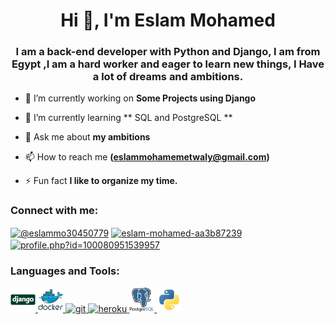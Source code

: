 <h1 align="center">Hi 👋, I'm Eslam Mohamed</h1>
<h3 align="center">I am a back-end developer with Python and Django, I am from Egypt ,I am a hard worker and eager to learn new things, I Have a lot of dreams and ambitions.</h3>

- 🔭 I’m currently working on **Some Projects using Django**

- 🌱 I’m currently learning ** SQL and PostgreSQL **

- 💬 Ask me about **my ambitions**

- 📫 How to reach me **(eslammohamemetwaly@gmail.com)**

- ⚡ Fun fact **I like to organize my time.**

<h3 align="left">Connect with me:</h3>
<p align="left">
<a href="https://twitter.com/@eslammo30450779" target="blank"><img align="center" src="https://raw.githubusercontent.com/rahuldkjain/github-profile-readme-generator/master/src/images/icons/Social/twitter.svg" alt="@eslammo30450779" height="30" width="40" /></a>
<a href="https://linkedin.com/in/eslam-mohamed-aa3b87239" target="blank"><img align="center" src="https://raw.githubusercontent.com/rahuldkjain/github-profile-readme-generator/master/src/images/icons/Social/linked-in-alt.svg" alt="eslam-mohamed-aa3b87239" height="30" width="40" /></a>
<a href="https://fb.com/profile.php?id=100080951539957" target="blank"><img align="center" src="https://raw.githubusercontent.com/rahuldkjain/github-profile-readme-generator/master/src/images/icons/Social/facebook.svg" alt="profile.php?id=100080951539957" height="30" width="40" /></a>
</p>

<h3 align="left">Languages and Tools:</h3>
<p align="left"> <a href="https://www.djangoproject.com/" target="_blank" rel="noreferrer"> <img src="https://raw.githubusercontent.com/devicons/devicon/master/icons/django/django-original.svg" alt="django" width="40" height="40"/> </a> <a href="https://www.docker.com/" target="_blank" rel="noreferrer"> <img src="https://raw.githubusercontent.com/devicons/devicon/master/icons/docker/docker-original-wordmark.svg" alt="docker" width="40" height="40"/> </a> <a href="https://git-scm.com/" target="_blank" rel="noreferrer"> <img src="https://www.vectorlogo.zone/logos/git-scm/git-scm-icon.svg" alt="git" width="40" height="40"/> </a> <a href="https://heroku.com" target="_blank" rel="noreferrer"> <img src="https://www.vectorlogo.zone/logos/heroku/heroku-icon.svg" alt="heroku" width="40" height="40"/> </a>  <a href="https://www.postgresql.org" target="_blank" rel="noreferrer"> <img src="https://raw.githubusercontent.com/devicons/devicon/master/icons/postgresql/postgresql-original-wordmark.svg" alt="postgresql" width="40" height="40"/> </a> <a href="https://www.python.org" target="_blank" rel="noreferrer"> <img src="https://raw.githubusercontent.com/devicons/devicon/master/icons/python/python-original.svg" alt="python" width="40" height="40"/> </a> </p>

